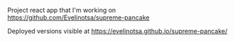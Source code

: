 Project react app that I'm working on https://github.com/Evelinotsa/supreme-pancake

Deployed versions visible at https://evelinotsa.github.io/supreme-pancake/
